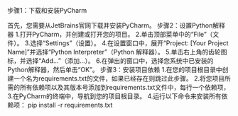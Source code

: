 步骤1：下载和安装PyCharm

首先，您需要从JetBrains官网下载并安装PyCharm。
步骤2：设置Python解释器
1.打开PyCharm，并创建或打开您的项目。
2.单击顶部菜单中的“File”（文件）。
3.选择“Settings”（设置）。
4.在设置窗口中，展开“Project: [Your Project Name]”并选择“Python Interpreter”（Python 解释器）。
5.单击右上角的齿轮图标，并选择“Add...”（添加...）。
6.在弹出的窗口中，选择您系统中已安装的Python解释器，然后单击“OK”。
步骤3：安装项目依赖
1.在您的项目根目录中创建一个名为requirements.txt的文件，如果已经存在则跳过此步骤。
2.将您项目所需的所有依赖项以及其版本号添加到requirements.txt文件中，每行一个依赖项，
3.在PyCharm的终端中，导航到您的项目根目录。
4.运行以下命令来安装所有依赖项：
pip install -r requirements.txt
